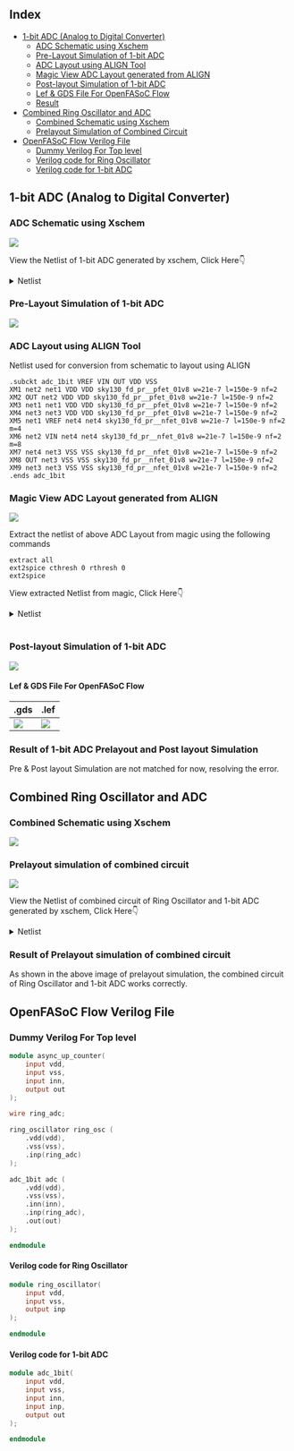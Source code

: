 ## Index
- [1-bit ADC (Analog to Digital Converter)](https://github.com/syedimaduddin/msvsd4bituc/tree/main/Week-5#1-bit-adc-analog-to-digital-converter)
    * [ADC Schematic using Xschem](https://github.com/syedimaduddin/msvsd4bituc/tree/main/Week-5#adc-schematic-using-xschem)
    * [Pre-Layout Simulation of 1-bit ADC](https://github.com/syedimaduddin/msvsd4bituc/tree/main/Week-5#pre-layout-simulation-of-1-bit-adc)
    * [ADC Layout using ALIGN Tool](https://github.com/syedimaduddin/msvsd4bituc/tree/main/Week-5#adc-layout-using-align-tool)
    * [Magic View ADC Layout generated from ALIGN](https://github.com/syedimaduddin/msvsd4bituc/tree/main/Week-5#magic-view-adc-layout-generated-from-align)
    * [Post-layout Simulation of 1-bit ADC](https://github.com/syedimaduddin/msvsd4bituc/tree/main/Week-5#post-layout-simulation-of-1-bit-adc)
    * [Lef & GDS File For OpenFASoC Flow](https://github.com/syedimaduddin/msvsd4bituc/edit/main/Week-5#lef--gds-file-for-openfasoc-flow)
    * [Result](https://github.com/syedimaduddin/msvsd4bituc/tree/main/Week-5#result)
- [Combined Ring Oscillator and ADC](https://github.com/syedimaduddin/msvsd4bituc/edit/main/Week-5#combined-ring-oscillator-and-adc)
    * [Combined Schematic using Xschem](https://github.com/syedimaduddin/msvsd4bituc/edit/main/Week-5#combined-schematic-using-xschem)
    * [Prelayout Simulation of Combined Circuit](https://github.com/syedimaduddin/msvsd4bituc/edit/main/Week-5#prelayout-simulation-of-combined-circuit)
- [OpenFASoC Flow Verilog File](https://github.com/syedimaduddin/msvsd4bituc/tree/main/Week-5#openfasoc-flow-verilog-file)
    * [Dummy Verilog For Top level](https://github.com/syedimaduddin/msvsd4bituc/tree/main/Week-5#dummy-verilog-for-top-level)
    * [Verilog code for Ring Oscillator](https://github.com/syedimaduddin/msvsd4bituc/edit/main/Week-5#verilog-code-for-ring-oscillator)
    * [Verilog code for 1-bit ADC](https://github.com/syedimaduddin/msvsd4bituc/edit/main/Week-5#verilog-code-for-1-bit-adc)

## 1-bit ADC (Analog to Digital Converter)

### ADC Schematic using Xschem
<img src="./Images/adc_prelayout_schematic.png">

View the Netlist of 1-bit ADC generated by xschem, Click Here👇
<details><summary>Netlist</summary>

```
** sch_path: /home/syedimaduddin/Desktop/VSD_PD_Research_Program/Week-5/xschem/adc_1bit.sch
**.subckt adc_1bit VSS VDD OUT INN INP
*.iopin VSS
*.iopin VDD
*.opin OUT
*.ipin INN
*.ipin INP
XM1 net2 net1 VDD VDD sky130_fd_pr__pfet_01v8 L=0.15 W=1 nf=1 ad='int((nf+1)/2) * W/nf * 0.29' as='int((nf+2)/2) * W/nf * 0.29'
+ pd='2*int((nf+1)/2) * (W/nf + 0.29)' ps='2*int((nf+2)/2) * (W/nf + 0.29)' nrd='0.29 / W' nrs='0.29 / W'
+ sa=0 sb=0 sd=0 mult=1 m=1
XM2 OUT net2 VDD VDD sky130_fd_pr__pfet_01v8 L=0.15 W=1 nf=1 ad='int((nf+1)/2) * W/nf * 0.29' as='int((nf+2)/2) * W/nf * 0.29'
+ pd='2*int((nf+1)/2) * (W/nf + 0.29)' ps='2*int((nf+2)/2) * (W/nf + 0.29)' nrd='0.29 / W' nrs='0.29 / W'
+ sa=0 sb=0 sd=0 mult=1 m=1
XM3 net1 net1 VDD VDD sky130_fd_pr__pfet_01v8 L=0.15 W=1 nf=1 ad='int((nf+1)/2) * W/nf * 0.29' as='int((nf+2)/2) * W/nf * 0.29'
+ pd='2*int((nf+1)/2) * (W/nf + 0.29)' ps='2*int((nf+2)/2) * (W/nf + 0.29)' nrd='0.29 / W' nrs='0.29 / W'
+ sa=0 sb=0 sd=0 mult=1 m=1
XM4 net3 net3 VDD VDD sky130_fd_pr__pfet_01v8 L=0.15 W=1 nf=1 ad='int((nf+1)/2) * W/nf * 0.29' as='int((nf+2)/2) * W/nf * 0.29'
+ pd='2*int((nf+1)/2) * (W/nf + 0.29)' ps='2*int((nf+2)/2) * (W/nf + 0.29)' nrd='0.29 / W' nrs='0.29 / W'
+ sa=0 sb=0 sd=0 mult=1 m=1
XM5 net1 INN net4 net4 sky130_fd_pr__nfet_01v8 L=0.15 W=1 nf=1 ad='int((nf+1)/2) * W/nf * 0.29' as='int((nf+2)/2) * W/nf * 0.29'
+ pd='2*int((nf+1)/2) * (W/nf + 0.29)' ps='2*int((nf+2)/2) * (W/nf + 0.29)' nrd='0.29 / W' nrs='0.29 / W'
+ sa=0 sb=0 sd=0 mult=1 m=1
XM6 net2 INP net4 net4 sky130_fd_pr__nfet_01v8 L=0.15 W=1 nf=1 ad='int((nf+1)/2) * W/nf * 0.29' as='int((nf+2)/2) * W/nf * 0.29'
+ pd='2*int((nf+1)/2) * (W/nf + 0.29)' ps='2*int((nf+2)/2) * (W/nf + 0.29)' nrd='0.29 / W' nrs='0.29 / W'
+ sa=0 sb=0 sd=0 mult=1 m=1
XM7 net4 net3 VSS VSS sky130_fd_pr__nfet_01v8 L=0.15 W=1 nf=1 ad='int((nf+1)/2) * W/nf * 0.29' as='int((nf+2)/2) * W/nf * 0.29'
+ pd='2*int((nf+1)/2) * (W/nf + 0.29)' ps='2*int((nf+2)/2) * (W/nf + 0.29)' nrd='0.29 / W' nrs='0.29 / W'
+ sa=0 sb=0 sd=0 mult=1 m=1
XM8 OUT net3 VSS VSS sky130_fd_pr__nfet_01v8 L=0.15 W=1 nf=1 ad='int((nf+1)/2) * W/nf * 0.29' as='int((nf+2)/2) * W/nf * 0.29'
+ pd='2*int((nf+1)/2) * (W/nf + 0.29)' ps='2*int((nf+2)/2) * (W/nf + 0.29)' nrd='0.29 / W' nrs='0.29 / W'
+ sa=0 sb=0 sd=0 mult=1 m=1
XM9 net3 net3 VSS VSS sky130_fd_pr__nfet_01v8 L=0.15 W=1 nf=1 ad='int((nf+1)/2) * W/nf * 0.29' as='int((nf+2)/2) * W/nf * 0.29'
+ pd='2*int((nf+1)/2) * (W/nf + 0.29)' ps='2*int((nf+2)/2) * (W/nf + 0.29)' nrd='0.29 / W' nrs='0.29 / W'
+ sa=0 sb=0 sd=0 mult=1 m=1
V1 VDD GND 1.8
.save i(v1)
V2 VSS GND 0
.save i(v2)
V3 INP GND sin(0.9 0.9 100Meg)
.save i(v3)
V4 INN GND 0.9
.save i(v4)
**** begin user architecture code
.lib /usr/local/share/pdk/sky130A/libs.tech/ngspice/sky130.lib.spice tt
.control
save all
tran 0.01n 100n
plot inp out inn
.endc
**** end user architecture code
**.ends
.GLOBAL GND
.end
```
</details>

### Pre-Layout Simulation of 1-bit ADC
<img src="./Images/adc_prelayout_in_out_waveform.png">


### ADC Layout using ALIGN Tool
Netlist used for conversion from schematic to layout using ALIGN
```
.subckt adc_1bit VREF VIN OUT VDD VSS
XM1 net2 net1 VDD VDD sky130_fd_pr__pfet_01v8 w=21e-7 l=150e-9 nf=2
XM2 OUT net2 VDD VDD sky130_fd_pr__pfet_01v8 w=21e-7 l=150e-9 nf=2
XM3 net1 net1 VDD VDD sky130_fd_pr__pfet_01v8 w=21e-7 l=150e-9 nf=2
XM4 net3 net3 VDD VDD sky130_fd_pr__pfet_01v8 w=21e-7 l=150e-9 nf=2
XM5 net1 VREF net4 net4 sky130_fd_pr__nfet_01v8 w=21e-7 l=150e-9 nf=2 m=4
XM6 net2 VIN net4 net4 sky130_fd_pr__nfet_01v8 w=21e-7 l=150e-9 nf=2 m=8
XM7 net4 net3 VSS VSS sky130_fd_pr__nfet_01v8 w=21e-7 l=150e-9 nf=2
XM8 OUT net3 VSS VSS sky130_fd_pr__nfet_01v8 w=21e-7 l=150e-9 nf=2
XM9 net3 net3 VSS VSS sky130_fd_pr__nfet_01v8 w=21e-7 l=150e-9 nf=2
.ends adc_1bit
```

### Magic View ADC Layout generated from ALIGN
<img src="./Images/adc_align_layout.png">


Extract the netlist of above ADC Layout from magic using the following commands

```
extract all
ext2spice cthresh 0 rthresh 0
ext2spice
```
View extracted Netlist from magic, Click Here👇
<details><summary>Netlist</summary>

```
* SPICE3 file created from ADC_1BIT_0.ext - technology: sky130A
V1 VDD GND 1.8
.save i(v1)
V2 VSS GND 0
.save i(v2)
V3 VIN GND sin(0.9 0.9 50Meg 0 0 0)
.save i(v3)
V4 VREF GND 0.9
.save i(v4)
x1 VSS VDD OUT VREF VIN adc_1bit
**** begin user architecture code
.lib /usr/local/share/pdk/sky130A/libs.tech/ngspice/sky130.lib.spice tt
.control
save all
tran 0.01n 100n
plot vin out vref
.endc
**** end user architecture code
.subckt adc_1bit VSS VDD OUT VREF VIN
X0 m1_226_1568# m1_226_1568# m1_398_728# m1_398_728# sky130_fd_pr__pfet_01v8 ad=5.88e+11p pd=4.76e+06u as=3.927e+12p ps=3.314e+07u w=2.1e+06u l=150000u
X1 m1_398_728# m1_226_1568# m1_226_1568# m1_398_728# sky130_fd_pr__pfet_01v8 ad=0p pd=0u as=0p ps=0u w=2.1e+06u l=150000u
X2 li_663_571# m1_226_1568# m1_398_728# m1_398_728# sky130_fd_pr__pfet_01v8 ad=5.88e+11p pd=4.76e+06u as=0p ps=0u w=2.1e+06u l=150000u
X3 m1_398_728# m1_226_1568# li_663_571# m1_398_728# sky130_fd_pr__pfet_01v8 ad=0p pd=0u as=0p ps=0u w=2.1e+06u l=150000u
X4 m1_1430_644# m1_1430_644# m1_398_728# m1_398_728# sky130_fd_pr__pfet_01v8 ad=5.88e+11p pd=4.76e+06u as=0p ps=0u w=2.1e+06u l=150000u
X5 m1_398_728# m1_1430_644# m1_1430_644# m1_398_728# sky130_fd_pr__pfet_01v8 ad=0p pd=0u as=0p ps=0u w=2.1e+06u l=150000u
X6 li_663_571# VIN VSUBS VSUBS sky130_fd_pr__nfet_01v8 ad=4.704e+12p pd=3.808e+07u as=1.1508e+13p ps=9.496e+07u w=2.1e+06u l=150000u
X7 VSUBS VIN li_663_571# VSUBS sky130_fd_pr__nfet_01v8 ad=0p pd=0u as=0p ps=0u w=2.1e+06u l=150000u
X8 VSUBS VIN li_663_571# VSUBS sky130_fd_pr__nfet_01v8 ad=0p pd=0u as=0p ps=0u w=2.1e+06u l=150000u
X9 li_663_571# VIN VSUBS VSUBS sky130_fd_pr__nfet_01v8 ad=0p pd=0u as=0p ps=0u w=2.1e+06u l=150000u
X10 VSUBS VIN li_663_571# VSUBS sky130_fd_pr__nfet_01v8 ad=0p pd=0u as=0p ps=0u w=2.1e+06u l=150000u
X11 VSUBS VIN li_663_571# VSUBS sky130_fd_pr__nfet_01v8 ad=0p pd=0u as=0p ps=0u w=2.1e+06u l=150000u
X12 li_663_571# VIN VSUBS VSUBS sky130_fd_pr__nfet_01v8 ad=0p pd=0u as=0p ps=0u w=2.1e+06u l=150000u
X13 li_663_571# VIN VSUBS VSUBS sky130_fd_pr__nfet_01v8 ad=0p pd=0u as=0p ps=0u w=2.1e+06u l=150000u
X14 VSUBS VIN li_663_571# VSUBS sky130_fd_pr__nfet_01v8 ad=0p pd=0u as=0p ps=0u w=2.1e+06u l=150000u
X15 li_663_571# VIN VSUBS VSUBS sky130_fd_pr__nfet_01v8 ad=0p pd=0u as=0p ps=0u w=2.1e+06u l=150000u
X16 li_663_571# VIN VSUBS VSUBS sky130_fd_pr__nfet_01v8 ad=0p pd=0u as=0p ps=0u w=2.1e+06u l=150000u
X17 VSUBS VIN li_663_571# VSUBS sky130_fd_pr__nfet_01v8 ad=0p pd=0u as=0p ps=0u w=2.1e+06u l=150000u
X18 VSUBS VIN li_663_571# VSUBS sky130_fd_pr__nfet_01v8 ad=0p pd=0u as=0p ps=0u w=2.1e+06u l=150000u
X19 VSUBS VIN li_663_571# VSUBS sky130_fd_pr__nfet_01v8 ad=0p pd=0u as=0p ps=0u w=2.1e+06u l=150000u
X20 li_663_571# VIN VSUBS VSUBS sky130_fd_pr__nfet_01v8 ad=0p pd=0u as=0p ps=0u w=2.1e+06u l=150000u
X21 li_663_571# VIN VSUBS VSUBS sky130_fd_pr__nfet_01v8 ad=0p pd=0u as=0p ps=0u w=2.1e+06u l=150000u
X22 OUT m1_1430_644# VSUBS VSUBS sky130_fd_pr__nfet_01v8 ad=5.88e+11p pd=4.76e+06u as=0p ps=0u w=2.1e+06u l=150000u
X23 VSUBS m1_1430_644# OUT VSUBS sky130_fd_pr__nfet_01v8 ad=0p pd=0u as=0p ps=0u w=2.1e+06u l=150000u
X24 m1_1430_644# m1_1430_644# VSUBS VSUBS sky130_fd_pr__nfet_01v8 ad=5.88e+11p pd=4.76e+06u as=0p ps=0u w=2.1e+06u l=150000u
X25 VSUBS m1_1430_644# m1_1430_644# VSUBS sky130_fd_pr__nfet_01v8 ad=0p pd=0u as=0p ps=0u w=2.1e+06u l=150000u
X26 VSUBS m1_1430_644# VSUBS VSUBS sky130_fd_pr__nfet_01v8 ad=0p pd=0u as=0p ps=0u w=2.1e+06u l=150000u
X27 VSUBS m1_1430_644# VSUBS VSUBS sky130_fd_pr__nfet_01v8 ad=0p pd=0u as=0p ps=0u w=2.1e+06u l=150000u
X28 m1_226_1568# NMOS_S_4702537_X4_Y1_1679068307_0/a_200_252# VSUBS VSUBS sky130_fd_pr__nfet_01v8 ad=2.352e+12p pd=1.904e+07u as=0p ps=0u w=2.1e+06u l=150000u
X29 m1_226_1568# NMOS_S_4702537_X4_Y1_1679068307_0/a_200_252# VSUBS VSUBS sky130_fd_pr__nfet_01v8 ad=0p pd=0u as=0p ps=0u w=2.1e+06u l=150000u
X30 VSUBS NMOS_S_4702537_X4_Y1_1679068307_0/a_200_252# m1_226_1568# VSUBS sky130_fd_pr__nfet_01v8 ad=0p pd=0u as=0p ps=0u w=2.1e+06u l=150000u
X31 VSUBS NMOS_S_4702537_X4_Y1_1679068307_0/a_200_252# m1_226_1568# VSUBS sky130_fd_pr__nfet_01v8 ad=0p pd=0u as=0p ps=0u w=2.1e+06u l=150000u
X32 m1_226_1568# NMOS_S_4702537_X4_Y1_1679068307_0/a_200_252# VSUBS VSUBS sky130_fd_pr__nfet_01v8 ad=0p pd=0u as=0p ps=0u w=2.1e+06u l=150000u
X33 m1_226_1568# NMOS_S_4702537_X4_Y1_1679068307_0/a_200_252# VSUBS VSUBS sky130_fd_pr__nfet_01v8 ad=0p pd=0u as=0p ps=0u w=2.1e+06u l=150000u
X34 VSUBS NMOS_S_4702537_X4_Y1_1679068307_0/a_200_252# m1_226_1568# VSUBS sky130_fd_pr__nfet_01v8 ad=0p pd=0u as=0p ps=0u w=2.1e+06u l=150000u
X35 VSUBS NMOS_S_4702537_X4_Y1_1679068307_0/a_200_252# m1_226_1568# VSUBS sky130_fd_pr__nfet_01v8 ad=0p pd=0u as=0p ps=0u w=2.1e+06u l=150000u
X36 OUT li_663_571# m1_398_728# m1_398_728# sky130_fd_pr__pfet_01v8 ad=5.88e+11p pd=4.76e+06u as=0p ps=0u w=2.1e+06u l=150000u
X37 m1_398_728# li_663_571# OUT m1_398_728# sky130_fd_pr__pfet_01v8 ad=0p pd=0u as=0p ps=0u w=2.1e+06u l=150000u
C0 VREF VSS 0.02fF
C1 m1_226_1568# VDD 0.19fF
C2 li_663_571# VSUBS 0.10fF
C3 VSUBS m1_398_728# 0.00fF
C4 m1_1430_644# m1_226_1568# 0.01fF
C5 OUT li_663_571# 0.68fF
C6 OUT m1_398_728# 0.80fF
C7 OUT VIN 0.00fF
C8 m1_226_1568# VSS 0.09fF
C9 VREF m1_226_1568# 0.01fF
C10 li_663_571# VDD 1.54fF
C11 VDD VIN 0.01fF
C12 m1_1430_644# li_663_571# 0.14fF
C13 m1_1430_644# m1_398_728# 1.90fF
C14 m1_1430_644# VIN 0.01fF
C15 OUT VSUBS 0.10fF
C16 li_663_571# VSS 0.62fF
C17 VREF li_663_571# 0.00fF
C18 VSS VIN 0.14fF
C19 VREF VIN 0.03fF
C20 OUT VDD 0.33fF
C21 m1_1430_644# VSUBS 0.85fF
C22 OUT m1_1430_644# 0.37fF
C23 li_663_571# m1_226_1568# 0.45fF
C24 m1_226_1568# m1_398_728# 2.07fF
C25 OUT VSS 0.01fF
C26 m1_1430_644# VDD 0.37fF
C27 m1_226_1568# NMOS_S_4702537_X4_Y1_1679068307_0/a_200_252# 0.35fF
C28 li_663_571# m1_398_728# 1.77fF
C29 li_663_571# VIN 0.73fF
C30 VSS VDD 0.31fF
C31 VREF VDD 0.02fF
C32 m1_1430_644# VSS 0.28fF
C33 OUT m1_226_1568# 0.00fF
.ends
```
</details>

<br>

### Post-layout Simulation of 1-bit ADC
<img src="./Images/adc_postlayout_in-out_waveform.png">

#### Lef & GDS File For OpenFASoC Flow
|.gds|.lef|
|-|-|
|<img src="./Images/adc_align_gds.png">| <img src="./Images/adc_align_lef.png">|



### Result of 1-bit ADC Prelayout and Post layout Simulation
Pre & Post layout Simulation are not matched for now, resolving the error.



## Combined Ring Oscillator and ADC

### Combined Schematic using Xschem
<img src="./Images/combined_schematic.png">

### Prelayout simulation of combined circuit
<img src="./Images/combined_prelayout_simulation.png">

View the Netlist of combined circuit of Ring Oscillator and 1-bit ADC generated by xschem, Click Here👇
<details><summary>Netlist</summary>

```
** sch_path: /home/syedimaduddin/Desktop/VSD_PD_Research_Program/Week-5/xschem/combined.sch
**.subckt combined VDD VSS INP VDD VSS OUT INN INP
*.iopin VDD
*.iopin VSS
*.opin INP
*.iopin VDD
*.iopin VSS
*.opin OUT
*.ipin INN
*.ipin INP
V1 VDD GND 1.8
.save i(v1)
V2 VSS GND 0
.save i(v2)
XM1 net1 INP VSS VSS sky130_fd_pr__nfet_01v8 L=0.15 W=1 nf=1 ad='int((nf+1)/2) * W/nf * 0.29' as='int((nf+2)/2) * W/nf * 0.29'
+ pd='2*int((nf+1)/2) * (W/nf + 0.29)' ps='2*int((nf+2)/2) * (W/nf + 0.29)' nrd='0.29 / W' nrs='0.29 / W'
+ sa=0 sb=0 sd=0 mult=1 m=1
XM2 net2 net1 VSS VSS sky130_fd_pr__nfet_01v8 L=0.15 W=1 nf=1 ad='int((nf+1)/2) * W/nf * 0.29' as='int((nf+2)/2) * W/nf * 0.29'
+ pd='2*int((nf+1)/2) * (W/nf + 0.29)' ps='2*int((nf+2)/2) * (W/nf + 0.29)' nrd='0.29 / W' nrs='0.29 / W'
+ sa=0 sb=0 sd=0 mult=1 m=1
XM3 INP net2 VSS VSS sky130_fd_pr__nfet_01v8 L=0.15 W=1 nf=1 ad='int((nf+1)/2) * W/nf * 0.29' as='int((nf+2)/2) * W/nf * 0.29'
+ pd='2*int((nf+1)/2) * (W/nf + 0.29)' ps='2*int((nf+2)/2) * (W/nf + 0.29)' nrd='0.29 / W' nrs='0.29 / W'
+ sa=0 sb=0 sd=0 mult=1 m=1
XM4 net1 INP VDD VDD sky130_fd_pr__pfet_01v8 L=0.15 W=1 nf=1 ad='int((nf+1)/2) * W/nf * 0.29' as='int((nf+2)/2) * W/nf * 0.29'
+ pd='2*int((nf+1)/2) * (W/nf + 0.29)' ps='2*int((nf+2)/2) * (W/nf + 0.29)' nrd='0.29 / W' nrs='0.29 / W'
+ sa=0 sb=0 sd=0 mult=1 m=1
XM5 net2 net1 VDD VDD sky130_fd_pr__pfet_01v8 L=0.15 W=1 nf=1 ad='int((nf+1)/2) * W/nf * 0.29' as='int((nf+2)/2) * W/nf * 0.29'
+ pd='2*int((nf+1)/2) * (W/nf + 0.29)' ps='2*int((nf+2)/2) * (W/nf + 0.29)' nrd='0.29 / W' nrs='0.29 / W'
+ sa=0 sb=0 sd=0 mult=1 m=1
XM6 INP net2 VDD VDD sky130_fd_pr__pfet_01v8 L=0.15 W=1 nf=1 ad='int((nf+1)/2) * W/nf * 0.29' as='int((nf+2)/2) * W/nf * 0.29'
+ pd='2*int((nf+1)/2) * (W/nf + 0.29)' ps='2*int((nf+2)/2) * (W/nf + 0.29)' nrd='0.29 / W' nrs='0.29 / W'
+ sa=0 sb=0 sd=0 mult=1 m=1
XM7 net5 INN net3 net3 sky130_fd_pr__nfet_01v8 L=0.15 W=1 nf=1 ad='int((nf+1)/2) * W/nf * 0.29' as='int((nf+2)/2) * W/nf * 0.29'
+ pd='2*int((nf+1)/2) * (W/nf + 0.29)' ps='2*int((nf+2)/2) * (W/nf + 0.29)' nrd='0.29 / W' nrs='0.29 / W'
+ sa=0 sb=0 sd=0 mult=1 m=1
XM8 net6 INP net3 net3 sky130_fd_pr__nfet_01v8 L=0.15 W=1 nf=1 ad='int((nf+1)/2) * W/nf * 0.29' as='int((nf+2)/2) * W/nf * 0.29'
+ pd='2*int((nf+1)/2) * (W/nf + 0.29)' ps='2*int((nf+2)/2) * (W/nf + 0.29)' nrd='0.29 / W' nrs='0.29 / W'
+ sa=0 sb=0 sd=0 mult=1 m=1
XM9 net3 net4 VSS VSS sky130_fd_pr__nfet_01v8 L=0.15 W=1 nf=1 ad='int((nf+1)/2) * W/nf * 0.29' as='int((nf+2)/2) * W/nf * 0.29'
+ pd='2*int((nf+1)/2) * (W/nf + 0.29)' ps='2*int((nf+2)/2) * (W/nf + 0.29)' nrd='0.29 / W' nrs='0.29 / W'
+ sa=0 sb=0 sd=0 mult=1 m=1
XM10 net4 net4 VSS VSS sky130_fd_pr__nfet_01v8 L=0.15 W=1 nf=1 ad='int((nf+1)/2) * W/nf * 0.29' as='int((nf+2)/2) * W/nf * 0.29'
+ pd='2*int((nf+1)/2) * (W/nf + 0.29)' ps='2*int((nf+2)/2) * (W/nf + 0.29)' nrd='0.29 / W' nrs='0.29 / W'
+ sa=0 sb=0 sd=0 mult=1 m=1
XM11 OUT net4 VSS VSS sky130_fd_pr__nfet_01v8 L=0.15 W=1 nf=1 ad='int((nf+1)/2) * W/nf * 0.29' as='int((nf+2)/2) * W/nf * 0.29'
+ pd='2*int((nf+1)/2) * (W/nf + 0.29)' ps='2*int((nf+2)/2) * (W/nf + 0.29)' nrd='0.29 / W' nrs='0.29 / W'
+ sa=0 sb=0 sd=0 mult=1 m=1
XM12 net5 net5 VDD VDD sky130_fd_pr__pfet_01v8 L=0.15 W=1 nf=1 ad='int((nf+1)/2) * W/nf * 0.29' as='int((nf+2)/2) * W/nf * 0.29'
+ pd='2*int((nf+1)/2) * (W/nf + 0.29)' ps='2*int((nf+2)/2) * (W/nf + 0.29)' nrd='0.29 / W' nrs='0.29 / W'
+ sa=0 sb=0 sd=0 mult=1 m=1
XM13 net6 net5 VDD VDD sky130_fd_pr__pfet_01v8 L=0.15 W=1 nf=1 ad='int((nf+1)/2) * W/nf * 0.29' as='int((nf+2)/2) * W/nf * 0.29'
+ pd='2*int((nf+1)/2) * (W/nf + 0.29)' ps='2*int((nf+2)/2) * (W/nf + 0.29)' nrd='0.29 / W' nrs='0.29 / W'
+ sa=0 sb=0 sd=0 mult=1 m=1
XM14 net4 net4 VDD VDD sky130_fd_pr__pfet_01v8 L=0.15 W=1 nf=1 ad='int((nf+1)/2) * W/nf * 0.29' as='int((nf+2)/2) * W/nf * 0.29'
+ pd='2*int((nf+1)/2) * (W/nf + 0.29)' ps='2*int((nf+2)/2) * (W/nf + 0.29)' nrd='0.29 / W' nrs='0.29 / W'
+ sa=0 sb=0 sd=0 mult=1 m=1
XM15 OUT net6 VDD VDD sky130_fd_pr__pfet_01v8 L=0.15 W=1 nf=1 ad='int((nf+1)/2) * W/nf * 0.29' as='int((nf+2)/2) * W/nf * 0.29'
+ pd='2*int((nf+1)/2) * (W/nf + 0.29)' ps='2*int((nf+2)/2) * (W/nf + 0.29)' nrd='0.29 / W' nrs='0.29 / W'
+ sa=0 sb=0 sd=0 mult=1 m=1
V3 INN GND 0.9
.save i(v3)
XC1 net1 VSS sky130_fd_pr__cap_mim_m3_1 W=1 L=1 MF=100 m=100
XC2 net2 VSS sky130_fd_pr__cap_mim_m3_1 W=1 L=1 MF=100 m=100
XC3 INP VSS sky130_fd_pr__cap_mim_m3_1 W=1 L=1 MF=100 m=100
**** begin user architecture code
.lib /usr/local/share/pdk/sky130A/libs.tech/ngspice/sky130.lib.spice tt
.ic V(INP)=0
.control
save all
tran 0.01n 100ns
plot inp out
.endc
**** end user architecture code
**.ends
.GLOBAL GND
.end
```
</details>

### Result of Prelayout simulation of combined circuit
As shown in the above image of prelayout simulation, the combined circuit of Ring Oscillator and 1-bit ADC works correctly.


## OpenFASoC Flow Verilog File

### Dummy Verilog For Top level
```verilog
module async_up_counter(
    input vdd,
    input vss,
    input inn,
    output out
);

wire ring_adc;

ring_oscillator ring_osc (
    .vdd(vdd),
    .vss(vss),
    .inp(ring_adc)
);

adc_1bit adc (
    .vdd(vdd),
    .vss(vss),
    .inn(inn),
    .inp(ring_adc),
    .out(out)
);

endmodule
```

#### Verilog code for Ring Oscillator
```verilog
module ring_oscillator(
    input vdd,
    input vss,
    output inp
);

endmodule
```

#### Verilog code for 1-bit ADC
```verilog
module adc_1bit(
    input vdd,
    input vss,
    input inn,
    input inp,
    output out
);

endmodule
```

